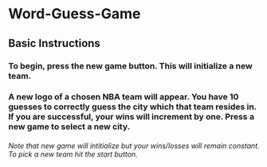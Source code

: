 # Word-Guess-Game

## Basic Instructions

### To begin, press the new game button. This will initialize a new team.
### A new logo of a chosen NBA team will appear. You have 10 guesses to correctly guess the city which that team resides in. If you are successful, your wins will increment by one. Press a new game to select a new city. 

###### Note that new game will intitialize but your wins/losses will remain constant. To pick a new team hit the start button.
